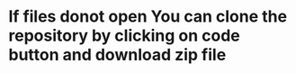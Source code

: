 # If files donot open You can clone the repository by clicking on code button  and download zip file


